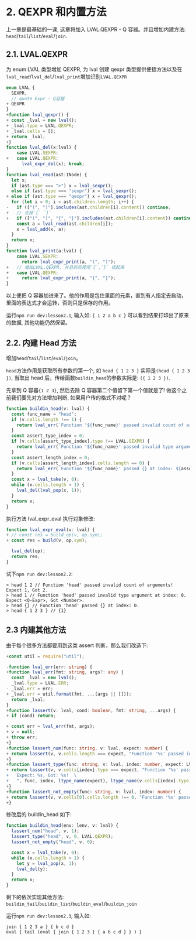 # 2. QEXPR 和内置方法

上一章是最基础的一课, 这章将加入 LVAL.QEXPR - Q 容器。并且增加内建方法: `head`/`tail`/`list`/`eval`/`join`.

## 2.1. LVAL.QEXPR

为 enum LVAL 类型增加 QEXPR, 为 lval 创建 qexpr 类型提供便捷方法以及在`lval_read`/`lval_del`/`lval_print`增加识别`LVAL.QEXPR`

```ts
enum LVAL {
  SEXPR,
  // quote Expr - Q容器
+ QEXPR
}
+function lval_qexpr() {
+ const _lval = new lval();
+ _lval.type = LVAL.QEXPR;
+ _lval.cells = [];
+ return _lval;
+}
function lval_del(x:lval) {
    case LVAL.SEXPR:
+   case LVAL.QEXPR:
      lval_expr_del(x); break;
}
function lval_read(ast:INode) {
  let x;
  if (ast.type === ">") x = lval_sexpr();
  else if (ast.type === "sexpr") x = lval_sexpr();
+ else if (ast.type === "qexpr") x = lval_qexpr();
  for (let i = 0; i < ast.children.length; i++) {
-   if (["(", ")"].includes(ast.children[i].content)) continue;
+   // 去掉`{` `}`
+   if (["(", ")", "{", "}"].includes(ast.children[i].content)) continue;
    const a = lval_read(ast.children[i]);
    x = lval_add(x, a);
  }
  return x;
}
function lval_print(a:lval) {
    case LVAL.SEXPR:
      return lval_expr_print(a, "(", ")");
+   // 增加LVAL.QEXPR, 并且前后使用`{`,`}` 括起来
+   case LVAL.QEXPR:
+     return lval_expr_print(a, "{", "}");
}
```

以上便把 Q 容器加进来了。他的作用是包住里面的元素，直到有人指定去启动，里面的表达式才会运转，否则只是保存的作用。

运行`npm run dev:lesson2.1`, 输入如: `{ 1 2 a b c }` 可以看到结果打印出了原来的数据, 其他功能仍然保留。

## 2.2. 内建 Head 方法

增加`head`/`tail`/`list`/`eval`/`join`。

`head`方法作用是获取所有参数的第一个, 如 `head { 1 2 3 }` 实际是`(head { 1 2 3 })`, 当取出 head 后，传给函数`buildin_head`的参数实际是: `({ 1 2 3 })`.

先拿到 Q 容器`{1 2 3}`, 然后去除 Q 容器第二个值留下第一个值就是了! 做这个之前我们要先对方法增加判断, 如果用户传的格式不对呢？

```ts
function buildin_head(v: lval) {
  const func_name = "head";
  if (v.cells.length !== 1) {
    return lval_err(`Function '${func_name}' passed invalid count of arguments! Expect ${1}, Got ${v.cells.length}.`);
  }
  const assert_type_index = 0;
  if (v.cells[assert_type_index].type !== LVAL.QEXPR) {
    return lval_err(`Function '${func_name}' passed invalid type argument at index: ${assert_type_index}. Expect ${ltype_name(LVAL.QEXPR)}, Got ${ltype_name(v.cells[assert_type_index].type)}.`);
  }
  const assert_length_index = 0;
  if (v.cells[assert_length_index].cells.length == 0) {
    return lval_err(`Function '${func_name}' passed {} at index: ${assert_length_index}.`);
  }
  const x = lval_take(v, 0);
  while (x.cells.length > 1) {
    lval_del(lval_pop(x, 1));
  }
  return x;
}
```

执行方法 lval_expr_eval 执行对象修改:

```ts
function lval_expr_eval(v: lval) {
+ // const res = build_op(v, op.sym);
+ const res = build(v, op.sym);

  lval_del(op);
  return res;
}
```

试下`npm run dev:lesson2.2`:

    > head 1 2 // Function 'head' passed invalid count of arguments! Expect 1, Got 2.
    > head 1 // Function 'head' passed invalid type argument at index: 0. Expect <Q-Expr>, Got <Number>.
    > head {} // Function 'head' passed {} at index: 0.
    > head { 1 2 3 } // {1}

## 2.3 内建其他方法

由于每个很多方法都要用到这类 assert 判断，那么我们改造下:

```ts
+const util = require("util");

-function lval_err(err: string) {
+function lval_err(fmt: string, args?: any) {
  const _lval = new lval();
  _lval.type = LVAL.ERR;
- _lval.err = err;
+ _lval.err = util.format(fmt, ...(args || []));
  return _lval;
}
+function lassert(v: lval, cond: boolean, fmt: string, ...args) {
+ if (cond) return;

+ const err = lval_err(fmt, args);
+ v = null;
+ throw err;
+}
+function lassert_num(func: string, v: lval, expect: number) {
+ return lassert(v, v.cells.length === expect, "Function '%s' passed invalid count of arguments! Expect: %d, Got: %d!", func, expect, v.cells.length);
+}
+function lassert_type(func: string, v: lval, index: number, expect: LVAL) {
+ return lassert(v, v.cells[index].type === expect, "Function '%s' passed invalid type at index: %d! \
+   Expect: %s, Got: %s!  \
+   ", func, index, ltype_name(expect), ltype_name(v.cells[index].type));
+}
+function lassert_not_empty(func: string, v: lval, index: number) {
+ return lassert(v, v.cells[0].cells.length !== 0, "Function '%s' passed {} at index: %d!", func, index);
+}
```

修改后的 buildin_head 如下:

```ts
function buildin_head(env: lenv, v: lval) {
  lassert_num("head", v, 1);
  lassert_type("head", v, 0, LVAL.QEXPR);
  lassert_not_empty("head", v, 0);

  const x = lval_take(v, 0);
  while (x.cells.length > 1) {
    let y = lval_pop(x, 1);
    lval_del(y);
  }
  return x;
}
```

剩下的依次实现其他方法: `buildin_tail`/`buildin_list`/`buildin_eval`/`buildin_join`

运行`npm run dev:lesson2.3`, 输入如:

    join { 1 2 3 a } { b c d }
    eval { tail (eval { join { 1 2 3 } { a b c d } } ) }
